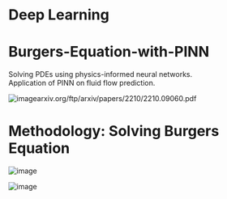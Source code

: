# Deep Learning 

# Burgers-Equation-with-PINN
 Solving PDEs using physics-informed neural networks.  
 Application of PINN on fluid flow prediction.

 

![image](https://github.com/user-attachments/assets/97fe3aba-73d8-4c39-bb95-d224db640602)arxiv.org/ftp/arxiv/papers/2210/2210.09060.pdf




# Methodology: Solving Burgers Equation
![image](https://github.com/user-attachments/assets/374c9948-73c6-46eb-9c0f-4bfa683d029d)

![image](https://github.com/user-attachments/assets/a924cc74-6331-41e7-8523-c710eaa63b89)
